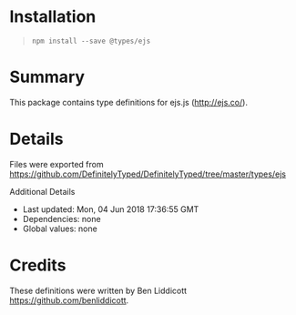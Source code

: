 # Installation
> `npm install --save @types/ejs`

# Summary
This package contains type definitions for ejs.js (http://ejs.co/).

# Details
Files were exported from https://github.com/DefinitelyTyped/DefinitelyTyped/tree/master/types/ejs

Additional Details
 * Last updated: Mon, 04 Jun 2018 17:36:55 GMT
 * Dependencies: none
 * Global values: none

# Credits
These definitions were written by Ben Liddicott <https://github.com/benliddicott>.
